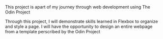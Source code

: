 This project is apart of my journey through web development using The Odin Project

Through this project, I will demonstrate skills learned in Flexbox to organize and style a page. I will have the opportunity to design an entire webpage from a template perscribed by the Odin Project